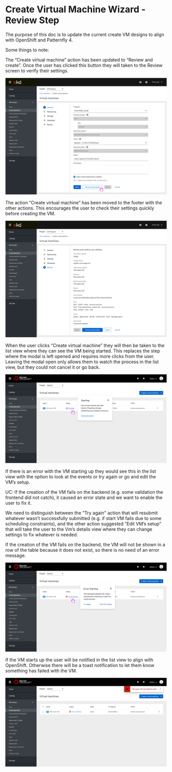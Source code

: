 # Create Virtual Machine Wizard - Review Step

The purpose of this doc is to update the current create VM designs to align with OpenShift and Patternfly 4.

Some things to note:

The “Create virtual machine” action has been updated to “Review and create”.
Once the user has clicked this button they will taken to the Review screen to verify their settings.

![user clicks review and create button](img/review-and-create-action.png)

The action “Create virtual machine” has been moved to the footer with the other actions.
This encourages the user to check their settings quickly before creating the VM.

![user checks settings before creating vm](img/check-settings.png)

When the user clicks “Create virtual machine” they will then be taken to the list view where they can see the VM being started.
This replaces the step where the modal is left opened and requires more clicks from the user. Leaving the modal open only allows them to watch the process in the list view, but they could not cancel it or go back.

![vm is being started](img/vm-starting.png)

If there is an error with the VM starting up they would see this in the list view with the option to look at the events or try again or go and edit the VM’s setup.

UC: If the creation of the VM fails on the backend (e.g. some validation the frontend did not catch), it caused an error state and we want to enable the user to fix it.

We need to distinguish between the "Try again" action that will resubmit whatever wasn’t successfully submitted (e.g. if start VM fails due to some scheduling constraints), and
the other action suggested “Edit VM’s setup” that will take the user to the Vm’s details view where they can change settings to fix whatever is needed.

If the creation of the VM fails on the backend, the VM will not be shown in a row of the table because it does not exist, so there is no need of an error message.

![error state](img/error-popover.png)

If the VM starts up the user will be notified in the list view to align with OpenShift. Otherwise there will be a toast notification to let them know something has failed with the VM.

![alert toast notification](img/alert-toast-notification.png)

